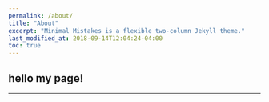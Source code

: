 ```yaml
---
permalink: /about/
title: "About"
excerpt: "Minimal Mistakes is a flexible two-column Jekyll theme."
last_modified_at: 2018-09-14T12:04:24-04:00
toc: true
---
```


## hello my page!

---
